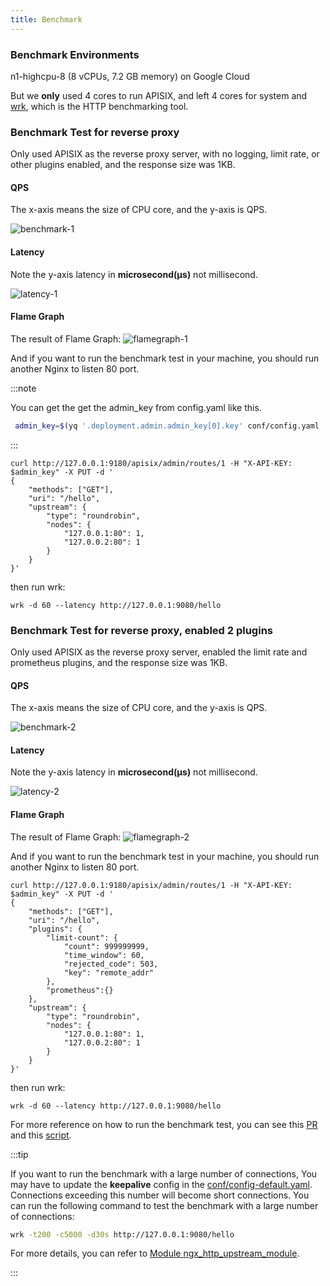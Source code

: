 ```yaml
---
title: Benchmark
---
```


<!--
#
# Licensed to the Apache Software Foundation (ASF) under one or more
# contributor license agreements.  See the NOTICE file distributed with
# this work for additional information regarding copyright ownership.
# The ASF licenses this file to You under the Apache License, Version 2.0
# (the "License"); you may not use this file except in compliance with
# the License.  You may obtain a copy of the License at
#
#     http://www.apache.org/licenses/LICENSE-2.0
#
# Unless required by applicable law or agreed to in writing, software
# distributed under the License is distributed on an "AS IS" BASIS,
# WITHOUT WARRANTIES OR CONDITIONS OF ANY KIND, either express or implied.
# See the License for the specific language governing permissions and
# limitations under the License.
#
-->

### Benchmark Environments

n1-highcpu-8 (8 vCPUs, 7.2 GB memory) on Google Cloud

But we **only** used 4 cores to run APISIX, and left 4 cores for system and [wrk](https://github.com/wg/wrk),
which is the HTTP benchmarking tool.

### Benchmark Test for reverse proxy

Only used APISIX as the reverse proxy server, with no logging, limit rate, or other plugins enabled,
and the response size was 1KB.

#### QPS

The x-axis means the size of CPU core, and the y-axis is QPS.

![benchmark-1](../../assets/images/benchmark-1.jpg)

#### Latency

Note the y-axis latency in **microsecond(μs)** not millisecond.

![latency-1](../../assets/images/latency-1.jpg)

#### Flame Graph

The result of Flame Graph:
![flamegraph-1](../../assets/images/flamegraph-1.jpg)

And if you want to run the benchmark test in your machine, you should run another Nginx to listen 80 port.

:::note

You can get the get the admin_key from config.yaml like this.

```bash
 admin_key=$(yq '.deployment.admin.admin_key[0].key' conf/config.yaml | sed 's/"//g')
```

:::

```shell
curl http://127.0.0.1:9180/apisix/admin/routes/1 -H "X-API-KEY: $admin_key" -X PUT -d '
{
    "methods": ["GET"],
    "uri": "/hello",
    "upstream": {
        "type": "roundrobin",
        "nodes": {
            "127.0.0.1:80": 1,
            "127.0.0.2:80": 1
        }
    }
}'
```

then run wrk:

```shell
wrk -d 60 --latency http://127.0.0.1:9080/hello
```

### Benchmark Test for reverse proxy, enabled 2 plugins

Only used APISIX as the reverse proxy server, enabled the limit rate and prometheus plugins,
and the response size was 1KB.

#### QPS

The x-axis means the size of CPU core, and the y-axis is QPS.

![benchmark-2](../../assets/images/benchmark-2.jpg)

#### Latency

Note the y-axis latency in **microsecond(μs)** not millisecond.

![latency-2](../../assets/images/latency-2.jpg)

#### Flame Graph

The result of Flame Graph:
![flamegraph-2](../../assets/images/flamegraph-2.jpg)

And if you want to run the benchmark test in your machine, you should run another Nginx to listen 80 port.

```shell
curl http://127.0.0.1:9180/apisix/admin/routes/1 -H "X-API-KEY: $admin_key" -X PUT -d '
{
    "methods": ["GET"],
    "uri": "/hello",
    "plugins": {
        "limit-count": {
            "count": 999999999,
            "time_window": 60,
            "rejected_code": 503,
            "key": "remote_addr"
        },
        "prometheus":{}
    },
    "upstream": {
        "type": "roundrobin",
        "nodes": {
            "127.0.0.1:80": 1,
            "127.0.0.2:80": 1
        }
    }
}'
```

then run wrk:

```shell
wrk -d 60 --latency http://127.0.0.1:9080/hello
```

For more reference on how to run the benchmark test, you can see this [PR](https://github.com/apache/apisix/pull/6136) and this [script](https://gist.github.com/membphis/137db97a4bf64d3653aa42f3e016bd01).

:::tip

If you want to run the benchmark with a large number of connections, You may have to update the **keepalive** config in the [conf/config-default.yaml](https://github.com/apache/apisix/blob/master/conf/config-default.yaml#L242). Connections exceeding this number will become short connections. You can run the following command to test the benchmark with a large number of connections:

```bash
wrk -t200 -c5000 -d30s http://127.0.0.1:9080/hello
```

For more details, you can refer to [Module ngx_http_upstream_module](http://nginx.org/en/docs/http/ngx_http_upstream_module.html).

:::
